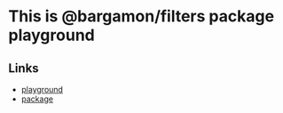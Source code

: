 # This is @bargamon/filters package playground

## Links

- [playground](https://filters-playground.vercel.app/)
- [package](https://www.npmjs.com/package/@barhamon/filters)
